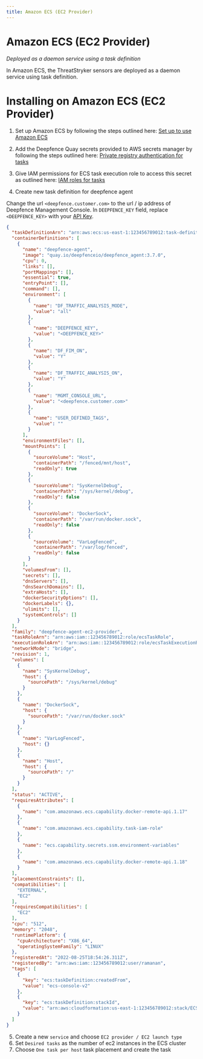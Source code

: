 ```yaml
---
title: Amazon ECS (EC2 Provider)
---
```


# Amazon ECS (EC2 Provider)

*Deployed as a daemon service using a task definition*

In Amazon ECS, the ThreatStryker sensors are deployed as a daemon service using task definition.


# Installing on Amazon ECS (EC2 Provider)

1. Set up Amazon ECS by following the steps outlined here: [Set up to use Amazon ECS](https://docs.aws.amazon.com/AmazonECS/latest/developerguide/get-set-up-for-amazon-ecs.html)

2. Add the Deepfence Quay secrets provided to AWS secrets manager by following the steps outlined here: [Private registry authentication for tasks](https://docs.aws.amazon.com/AmazonECS/latest/developerguide/private-auth.html)

3. Give IAM permissions for ECS task execution role to access this secret as outlined here: [IAM roles for tasks](https://docs.aws.amazon.com/AmazonECS/latest/userguide/task-iam-roles.html)

4. Create new task definition for deepfence agent

Change the url `<deepfence.customer.com>` to the url / ip address of Deepfence Management Console.
In `DEEPFENCE_KEY` field, replace `<DEEPFENCE_KEY>` with your [API Key](../console/initial-configuration).

```json
{
  "taskDefinitionArn": "arn:aws:ecs:us-east-1:123456789012:task-definition/deepfence-agent-ec2-provider:1",
  "containerDefinitions": [
    {
      "name": "deepfence-agent",
      "image": "quay.io/deepfenceio/deepfence_agent:3.7.0",
      "cpu": 0,
      "links": [],
      "portMappings": [],
      "essential": true,
      "entryPoint": [],
      "command": [],
      "environment": [
        {
          "name": "DF_TRAFFIC_ANALYSIS_MODE",
          "value": "all"
        },
        {
          "name": "DEEPFENCE_KEY",
          "value": "<DEEPFENCE_KEY>"
        },
        {
          "name": "DF_FIM_ON",
          "value": "Y"
        },
        {
          "name": "DF_TRAFFIC_ANALYSIS_ON",
          "value": "Y"
        },
        {
          "name": "MGMT_CONSOLE_URL",
          "value": "<deepfence.customer.com>"
        },
        {
          "name": "USER_DEFINED_TAGS",
          "value": ""
        }
      ],
      "environmentFiles": [],
      "mountPoints": [
        {
          "sourceVolume": "Host",
          "containerPath": "/fenced/mnt/host",
          "readOnly": true
        },
        {
          "sourceVolume": "SysKernelDebug",
          "containerPath": "/sys/kernel/debug",
          "readOnly": false
        },
        {
          "sourceVolume": "DockerSock",
          "containerPath": "/var/run/docker.sock",
          "readOnly": false
        },
        {
          "sourceVolume": "VarLogFenced",
          "containerPath": "/var/log/fenced",
          "readOnly": false
        }
      ],
      "volumesFrom": [],
      "secrets": [],
      "dnsServers": [],
      "dnsSearchDomains": [],
      "extraHosts": [],
      "dockerSecurityOptions": [],
      "dockerLabels": {},
      "ulimits": [],
      "systemControls": []
    }
  ],
  "family": "deepfence-agent-ec2-provider",
  "taskRoleArn": "arn:aws:iam::123456789012:role/ecsTaskRole",
  "executionRoleArn": "arn:aws:iam::123456789012:role/ecsTaskExecutionRole",
  "networkMode": "bridge",
  "revision": 1,
  "volumes": [
    {
      "name": "SysKernelDebug",
      "host": {
        "sourcePath": "/sys/kernel/debug"
      }
    },
    {
      "name": "DockerSock",
      "host": {
        "sourcePath": "/var/run/docker.sock"
      }
    },
    {
      "name": "VarLogFenced",
      "host": {}
    },
    {
      "name": "Host",
      "host": {
        "sourcePath": "/"
      }
    }
  ],
  "status": "ACTIVE",
  "requiresAttributes": [
    {
      "name": "com.amazonaws.ecs.capability.docker-remote-api.1.17"
    },
    {
      "name": "com.amazonaws.ecs.capability.task-iam-role"
    },
    {
      "name": "ecs.capability.secrets.ssm.environment-variables"
    },
    {
      "name": "com.amazonaws.ecs.capability.docker-remote-api.1.18"
    }
  ],
  "placementConstraints": [],
  "compatibilities": [
    "EXTERNAL",
    "EC2"
  ],
  "requiresCompatibilities": [
    "EC2"
  ],
  "cpu": "512",
  "memory": "2048",
  "runtimePlatform": {
    "cpuArchitecture": "X86_64",
    "operatingSystemFamily": "LINUX"
  },
  "registeredAt": "2022-08-25T18:54:26.311Z",
  "registeredBy": "arn:aws:iam::123456789012:user/ramanan",
  "tags": [
    {
      "key": "ecs:taskDefinition:createdFrom",
      "value": "ecs-console-v2"
    },
    {
      "key": "ecs:taskDefinition:stackId",
      "value": "arn:aws:cloudformation:us-east-1:123456789012:stack/ECS-Console-V2-TaskDefinition-963c59cc-3250-4788-b15d-84f17dad97a5/53cdad80-24a7-11ed-bf9c-0e400f5becdb"
    }
  ]
}
```

5. Create a new `service` and choose `EC2 provider / EC2 launch type`
6. Set `Desired tasks` as the number of ec2 instances in the ECS cluster
7. Choose `One task per host` task placement and create the task
